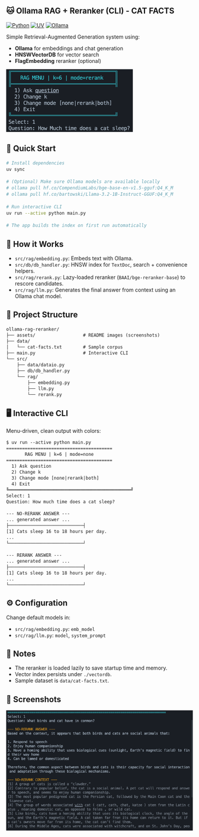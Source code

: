 ## 🐱 Ollama RAG + Reranker (CLI) - CAT FACTS 

[![Python](https://img.shields.io/badge/Python-3.11+-blue.svg)](https://python.org)
[![UV](https://img.shields.io/badge/UV-Package%20Manager-green.svg)](https://github.com/astral-sh/uv)
[![Ollama](https://img.shields.io/badge/Ollama-enabled-1f6feb.svg)](https://ollama.com)

Simple Retrieval-Augmented Generation system using:

- **Ollama** for embeddings and chat generation
- **HNSWVectorDB** for vector search
- **FlagEmbedding** reranker (optional)

![RAG Flow](assets/cli.png)

## 🚀 Quick Start

```bash
# Install dependencies
uv sync

# (Optional) Make sure Ollama models are available locally
# ollama pull hf.co/CompendiumLabs/bge-base-en-v1.5-gguf:Q4_K_M
# ollama pull hf.co/bartowski/Llama-3.2-1B-Instruct-GGUF:Q4_K_M

# Run interactive CLI
uv run --active python main.py

# The app builds the index on first run automatically
```

## 🧠 How it Works

- `src/rag/embedding.py`: Embeds text with Ollama.
- `src/db/db_handler.py`: HNSW index for `TextDoc`, search + convenience helpers.
- `src/rag/rerank.py`: Lazy-loaded reranker (`BAAI/bge-reranker-base`) to rescore candidates.
- `src/rag/llm.py`: Generates the final answer from context using an Ollama chat model.

## 📁 Project Structure

```
ollama-rag-reranker/
├── assets/                  # README images (screenshots)
├── data/
│   └── cat-facts.txt        # Sample corpus
├── main.py                  # Interactive CLI
└── src/
    ├── data/dataio.py
    ├── db/db_handler.py
    └── rag/
        ├── embedding.py
        ├── llm.py
        └── rerank.py
```

## 🖥️ Interactive CLI

Menu-driven, clean output with colors:

```
$ uv run --active python main.py
========================================
       RAG MENU | k=6 | mode=none
========================================
  1) Ask question
  2) Change k
  3) Change mode [none|rerank|both]
  4) Exit
╚══════════════════════════════════════════════╝
Select: 1
Question: How much time does a cat sleep?

--- NO-RERANK ANSWER ---
... generated answer ...
├────────────────────────────┤
[1] Cats sleep 16 to 18 hours per day.
...
└────────────────────────────┘

--- RERANK ANSWER ---
... generated answer ...
├────────────────────────────┤
[1] Cats sleep 16 to 18 hours per day.
...
└────────────────────────────┘
```

## ⚙️ Configuration

Change default models in:

- `src/rag/embedding.py`: `emb_model`
- `src/rag/llm.py`: `model`, `system_prompt`


## 📝 Notes

- The reranker is loaded lazily to save startup time and memory.
- Vector index persists under `./vectordb`.
- Sample dataset is `data/cat-facts.txt`. 

## 📸 Screenshots
![RAG Flow](assets/answer.png)

